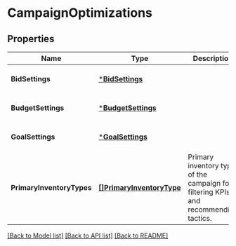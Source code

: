 # CampaignOptimizations

## Properties
Name | Type | Description | Notes
------------ | ------------- | ------------- | -------------
**BidSettings** | [***BidSettings**](BidSettings.md) |  | [optional] [default to null]
**BudgetSettings** | [***BudgetSettings**](BudgetSettings.md) |  | [optional] [default to null]
**GoalSettings** | [***GoalSettings**](GoalSettings.md) |  | [optional] [default to null]
**PrimaryInventoryTypes** | [**[]PrimaryInventoryType**](PrimaryInventoryType.md) | Primary inventory type of the campaign for filtering KPIs and recommending tactics. | [optional] [default to null]

[[Back to Model list]](../README.md#documentation-for-models) [[Back to API list]](../README.md#documentation-for-api-endpoints) [[Back to README]](../README.md)

